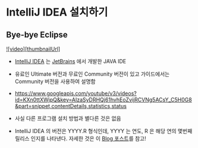 [videoUrl]: https://www.youtube.com/watch?v=KXn0ttXWjpQ
[prev]: null
[next]: ./02-english.md

# IntelliJ IDEA 설치하기

## Bye-bye Eclipse

[![video][thumbnailUrl]][videoUrl]

- [IntelliJ IDEA][intellijidea] 는 [JetBrains][jetbrains] 에서 개발한 JAVA IDE

- 유료인 Ultimate 버전과 무료인 Community 버전이 있고 가이드에서는 Community
  버전을 사용하여 설명함

- https://www.googleapis.com/youtube/v3/videos?id=KXn0ttXWjpQ&key=AIzaSyDRHQj61hvhEoZvijRCVNg5ACsY_C5H0G8&part=snippet,contentDetails,statistics,status

- 사실 다른 프로그램 설치 방법과 별다른 것은 없음

- IntelliJ IDEA 의 버전은 YYYY.R 형식인데, YYYY 는 연도, R 은 해당 연의 몇번째
  릴리스 인지를 나타낸다. 자세한 것은 이 [Blog 포스트][versioning]를 참고!

[jetbrains]: https://www.jetbrains.com/
[intellijidea]: https://www.jetbrains.com/idea/
[versioning]: https://blog.jetbrains.com/blog/2016/03/09/jetbrains-toolbox-release-and-versioning-changes/
